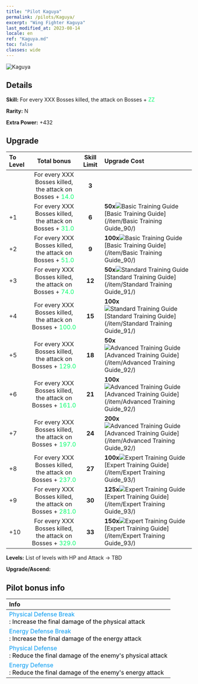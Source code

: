 ```yaml
---
title: "Pilot Kaguya"
permalink: /pilots/Kaguya/
excerpt: "Wing Fighter Kaguya"
last_modified_at: 2023-08-14
locale: en
ref: "Kaguya.md"
toc: false
classes: wide
---
```



 ![Kaguya](/images/pilots/aviator_piece_3004.png)

## Details

 **Skill:** For every XXX Bosses killed, the attack on Bosses + <span style="color: #03ff6b">ZZ</span><br/><span style="color: #000000;"></span> 

 **Rarity:** N 

 **Extra Power:** +432 



## Upgrade

  |  To Level |      Total bonus    | Skill Limit |   Upgrade Cost     |
  |:----|:-------------------:|:-------:|:-----------------|
  |   | For every XXX Bosses killed, the attack on Bosses + <span style="color: #03ff6b">14.0</span><br/><span style="color: #000000;"></span>  | **3**  |  |
  | +1  | For every XXX Bosses killed, the attack on Bosses + <span style="color: #03ff6b">31.0</span><br/><span style="color: #000000;"></span>  | **6**  | **50x**![Basic Training Guide](/images/item/Basic_Training_Guide_p.png)[Basic Training Guide](/item/Basic Training Guide_90/) |
  | +2  | For every XXX Bosses killed, the attack on Bosses + <span style="color: #03ff6b">51.0</span><br/><span style="color: #000000;"></span>  | **9**  | **100x**![Basic Training Guide](/images/item/Basic_Training_Guide_p.png)[Basic Training Guide](/item/Basic Training Guide_90/) |
  | +3  | For every XXX Bosses killed, the attack on Bosses + <span style="color: #03ff6b">74.0</span><br/><span style="color: #000000;"></span>  | **12**  | **50x**![Standard Training Guide](/images/item/Standard_Training_Guide_p.png)[Standard Training Guide](/item/Standard Training Guide_91/) |
  | +4  | For every XXX Bosses killed, the attack on Bosses + <span style="color: #03ff6b">100.0</span><br/><span style="color: #000000;"></span>  | **15**  | **100x**![Standard Training Guide](/images/item/Standard_Training_Guide_p.png)[Standard Training Guide](/item/Standard Training Guide_91/) |
  | +5  | For every XXX Bosses killed, the attack on Bosses + <span style="color: #03ff6b">129.0</span><br/><span style="color: #000000;"></span>  | **18**  | **50x**![Advanced Training Guide](/images/item/Advanced_Training_Guide_p.png)[Advanced Training Guide](/item/Advanced Training Guide_92/) |
  | +6  | For every XXX Bosses killed, the attack on Bosses + <span style="color: #03ff6b">161.0</span><br/><span style="color: #000000;"></span>  | **21**  | **100x**![Advanced Training Guide](/images/item/Advanced_Training_Guide_p.png)[Advanced Training Guide](/item/Advanced Training Guide_92/) |
  | +7  | For every XXX Bosses killed, the attack on Bosses + <span style="color: #03ff6b">197.0</span><br/><span style="color: #000000;"></span>  | **24**  | **200x**![Advanced Training Guide](/images/item/Advanced_Training_Guide_p.png)[Advanced Training Guide](/item/Advanced Training Guide_92/) |
  | +8  | For every XXX Bosses killed, the attack on Bosses + <span style="color: #03ff6b">237.0</span><br/><span style="color: #000000;"></span>  | **27**  | **100x**![Expert Training Guide](/images/item/Expert_Training_Guide_p.png)[Expert Training Guide](/item/Expert Training Guide_93/) |
  | +9  | For every XXX Bosses killed, the attack on Bosses + <span style="color: #03ff6b">281.0</span><br/><span style="color: #000000;"></span>  | **30**  | **125x**![Expert Training Guide](/images/item/Expert_Training_Guide_p.png)[Expert Training Guide](/item/Expert Training Guide_93/) |
  | +10  | For every XXX Bosses killed, the attack on Bosses + <span style="color: #03ff6b">329.0</span><br/><span style="color: #000000;"></span>  | **33**  | **150x**![Expert Training Guide](/images/item/Expert_Training_Guide_p.png)[Expert Training Guide](/item/Expert Training Guide_93/) |



 **Levels:**  List of levels with HP and Attack -> TBD

 **Upgrade/Ascend:**  



## Pilot bonus info

  |  Info |
  |:------|
  | <span style="color: #0099f2">Physical Defense Break</span><br/><span style="color: #000000;">: Increase the final damage of the physical attack</span> |
  | <span style="color: #0099f2">Energy Defense Break</span><br/><span style="color: #000000;">: Increase the final damage of the energy attack</span> |
  | <span style="color: #0099f2">Physical Defense</span><br/><span style="color: #000000;">: Reduce the final damage of the enemy's physical attack</span> |
  | <span style="color: #0099f2">Energy Defense</span><br/><span style="color: #000000;">: Reduce the final damage of the enemy's energy attack</span> |

